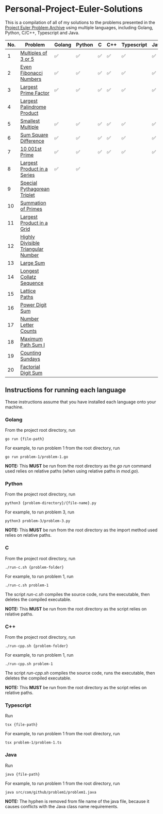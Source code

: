 # Personal-Project-Euler-Solutions

This is a compilation of all of my solutions to the problems presented in the [Project Euler Problem Archive](https://projecteuler.net/archives) using multiple languages, including Golang, Python, C/C++, Typescript and Java.

| __No.__ | __Problem__ | __Golang__ | __Python__ | __C__ | __C++__ | __Typescript__ | __Java__ |
| ------- | ----------- | ---------- | ---------- | ----- | ------- | -------------- | -------- |
| 1 | [Multiples of 3 or 5](https://projecteuler.net/problem=1) | :white_check_mark: | :white_check_mark: | :white_check_mark: | :white_check_mark: | :white_check_mark: | :white_check_mark: |
| 2 | [Even Fibonacci Numbers](https://projecteuler.net/problem=2) | :white_check_mark: | :white_check_mark: | :white_check_mark: | :white_check_mark: | :white_check_mark: | :white_check_mark: |
| 3 | [Largest Prime Factor](https://projecteuler.net/problem=3) | :white_check_mark: | :white_check_mark: | :white_check_mark: | :white_check_mark: | :white_check_mark: | :white_check_mark: |
| 4 | [Largest Palindrome Product](https://projecteuler.net/problem=4) |  |  |  |  |  |  |
| 5 | [Smallest Multiple](https://projecteuler.net/problem=5) | :white_check_mark: | :white_check_mark: | :white_check_mark: | :white_check_mark: | :white_check_mark: | :white_check_mark: |
| 6 | [Sum Square Difference](https://projecteuler.net/problem=6) | :white_check_mark: | :white_check_mark: | :white_check_mark: | :white_check_mark: | :white_check_mark: | :white_check_mark: |
| 7 | [10 001st Prime](https://projecteuler.net/problem=7) | :white_check_mark: | :white_check_mark: | :white_check_mark: | :white_check_mark: | :white_check_mark: | :white_check_mark: |
| 8 | [Largest Product in a Series](https://projecteuler.net/problem=8) | :white_check_mark: | :white_check_mark: |  |  |  |  |
| 9 | [Special Pythagorean Triplet](https://projecteuler.net/problem=9) |  |  |  |  |  |  |
| 10 | [Summation of Primes](https://projecteuler.net/problem=10) |  |  |  |  |  |  |
| 11 | [Largest Product in a Grid](https://projecteuler.net/problem=11) |  |  |  |  |  |  |
| 12 | [Highly Divisible Triangular Number](https://projecteuler.net/problem=12) |  |  |  |  |  |  |
| 13 | [Large Sum](https://projecteuler.net/problem=13) |  |  |  |  |  |  |
| 14 | [Longest Collatz Sequence](https://projecteuler.net/problem=14) |  |  |  |  |  |  |
| 15 | [Lattice Paths](https://projecteuler.net/problem=15) |  |  |  |  |  |  |
| 16 | [Power Digit Sum](https://projecteuler.net/problem=16) |  |  |  |  |  |  |
| 17 | [Number Letter Counts](https://projecteuler.net/problem=17) |  |  |  |  |  |  |
| 18 | [Maximum Path Sum I](https://projecteuler.net/problem=18) |  |  |  |  |  |  |
| 19 | [Counting Sundays](https://projecteuler.net/problem=19) |  |  |  |  |  |  |
| 20 | [Factorial Digit Sum](https://projecteuler.net/problem=20) |  |  |  |  |  |  |

## Instructions for running each language

These instructions assume that you have installed each language onto your machine.

### Golang
From the project root directory, run 
```
go run {file-path}
```

For example, to run problem 1 from the root directory, run
```
go run problem-1/problem-1.go
```
__NOTE:__ This __MUST__ be run from the root directory as the _go run_ command used relies on relative paths (when using relative paths in _mod.go_).

### Python

From the project root directory, run 
```
python3 {problem-directory}/{file-name}.py
```

For example, to run problem 3, run
```
python3 problem-3/problem-3.py
```

__NOTE:__ This __MUST__ be run from the root directory as the import method used relies on relative paths.

### C
From the project root directory, run
```
./run-c.sh {problem-folder}
```

For example, to run problem 1, run
```
./run-c.sh problem-1
```

The script _run-c.sh_ compiles the source code, runs the executable, then deletes the compiled executable.

__NOTE:__ This __MUST__ be run from the root directory as the script relies on relative paths.

### C++
From the project root directory, run
```
./run-cpp.sh {problem-folder}
```

For example, to run problem 1, run
```
./run-cpp.sh problem-1
```

The script _run-cpp.sh_ compiles the source code, runs the executable, then deletes the compiled executable.

__NOTE:__ This __MUST__ be run from the root directory as the script relies on relative paths.

### Typescript
Run
```
tsx {file-path}
```

For example, to run problem 1 from the root directory, run
```
tsx problem-1/problem-1.ts
```

### Java
Run
```
java {file-path}
```

For example, to run problem 1 from the root directory, run
```
java src/com/github/problem1/problem1.java
```

__NOTE:__ The hyphen is removed from file name of the java file, because it causes conflicts with the Java class name requirements.